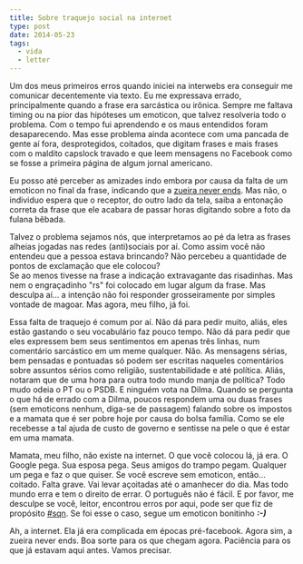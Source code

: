 ```yaml
---
title: Sobre traquejo social na internet
type: post
date: 2014-05-23
tags:
  - vida
  - letter
---
```


Um dos meus primeiros erros quando iniciei na interwebs era conseguir me comunicar decentemente via texto. Eu me expressava errado, principalmente quando a frase era sarcástica ou irônica. Sempre me faltava timing ou na pior das hipóteses um emoticon, que talvez resolveria todo o problema. Com o tempo fui aprendendo e os maus entendidos foram desaparecendo. Mas esse problema ainda acontece com uma pancada de gente aí fora, desprotegidos, coitados, que digitam frases e mais frases com o maldito capslock travado e que leem mensagens no Facebook como se fosse a primeira página de algum jornal americano.

Eu posso até perceber as amizades indo embora por causa da falta de um emoticon no final da frase, indicando que a [zueira never ends](http://zueraneverends.tumblr.com/). Mas não, o individuo espera que o receptor, do outro lado da tela, saiba a entonação correta da frase que ele acabara de passar horas digitando sobre a foto da fulana bêbada.

Talvez o problema sejamos nós, que interpretamos ao pé da letra as frases alheias jogadas nas redes (anti)sociais por aí. Como assim você não entendeu que a pessoa estava brincando? Não percebeu a quantidade de pontos de exclamação que ele colocou?  
Se ao menos tivesse na frase a indicação extravagante das risadinhas. Mas nem o engraçadinho "rs" foi colocado em lugar algum da frase. Mas desculpa aí… a intenção não foi responder grosseiramente por simples vontade de magoar. Mas agora, meu filho, já foi.

Essa falta de traquejo é comum por aí. Não dá para pedir muito, aliás, eles estão gastando o seu vocabulário faz pouco tempo. Não dá para pedir que eles expressem bem seus sentimentos em apenas três linhas, num comentário sarcástico em um meme qualquer. Não. As mensagens sérias, bem pensadas e pontuadas só podem ser escritas naqueles comentários sobre assuntos sérios como religião, sustentabilidade e até política. Aliás, notaram que de uma hora para outra todo mundo manja de política? Todo mudo odeia o PT ou o PSDB. E ninguém vota na Dilma. Quando se pergunta o que há de errado com a Dilma, poucos respondem uma ou duas frases (sem emoticons nenhum, diga-se de passagem) falando sobre os impostos e a mamata que é ser pobre hoje por causa do bolsa família. Como se ele recebesse a tal ajuda de custo de governo e sentisse na pele o que é estar em uma mamata.

Mamata, meu filho, não existe na internet. O que você colocou lá, já era. O Google pega. Sua esposa pega. Seus amigos do trampo pegam. Qualquer um pega e faz o que quiser. Se você escreve sem emoticon, então… coitado. Falta grave. Vai levar açoitadas até o amanhecer do dia. Mas todo mundo erra e tem o direito de errar. O português não é fácil. E por favor, me desculpe se você, leitor, encontrou erros por aqui, pode ser que fiz de propósito [#sqn](https://twitter.com/hashtag/sqn?f=realtime&src=hash). Se foi esse o caso, segue um emoticon bonitinho **_:-)_**

Ah, a internet. Ela já era complicada em épocas pré-facebook. Agora sim, a zueira never ends. Boa sorte para os que chegam agora. Paciência para os que já estavam aqui antes. Vamos precisar.
